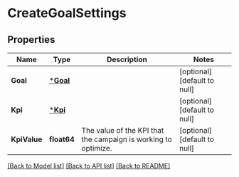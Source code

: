 # CreateGoalSettings

## Properties
Name | Type | Description | Notes
------------ | ------------- | ------------- | -------------
**Goal** | [***Goal**](Goal.md) |  | [optional] [default to null]
**Kpi** | [***Kpi**](KPI.md) |  | [optional] [default to null]
**KpiValue** | **float64** | The value of the KPI that the campaign is working to optimize. | [optional] [default to null]

[[Back to Model list]](../README.md#documentation-for-models) [[Back to API list]](../README.md#documentation-for-api-endpoints) [[Back to README]](../README.md)

